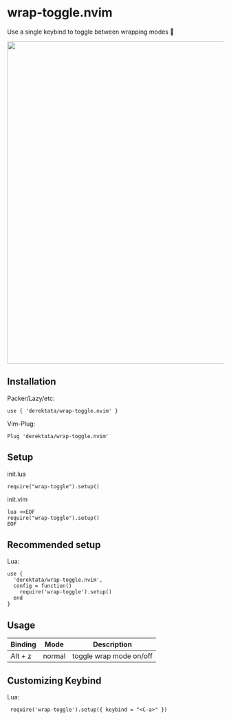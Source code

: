 # wrap-toggle.nvim

Use a single keybind to toggle between wrapping modes 🎁

<img src="_examples/wrap.gif" width="750">


## Installation

Packer/Lazy/etc:

    use { 'derektata/wrap-toggle.nvim' }

Vim-Plug:

    Plug 'derektata/wrap-toggle.nvim'


## Setup

init.lua

    require("wrap-toggle").setup()

init.vim

    lua <<EOF
    require("wrap-toggle").setup()
    EOF


## Recommended setup

Lua:

    use {
      'derektata/wrap-toggle.nvim',
      config = function()
        require('wrap-toggle').setup()
      end
    }


## Usage

| Binding | Mode   | Description             |
|---------|--------|-------------------------|
| Alt + z | normal | toggle wrap mode on/off |


## Customizing Keybind

Lua:

     require('wrap-toggle').setup({ keybind = "<C-a>" })